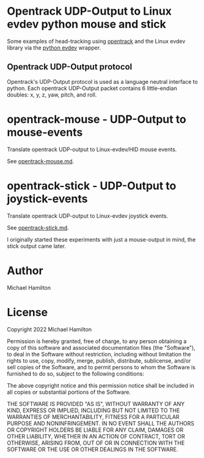 
Opentrack UDP-Output to Linux evdev python mouse and stick
==========================================================

Some examples of head-tracking using [opentrack](https://github.com/opentrack/opentrack/blob/master/README.md)
and the Linux evdev library via the [python evdev](https://python-evdev.readthedocs.io/en/latest/) wrapper.

Opentrack UDP-Output protocol
-----------------------------

Opentrack's UDP-Output protocol is used as a language neutral interface
to python.  Each opentrack UDP-Output packet contains 6 little-endian 
doubles: x, y, z, yaw, pitch, and roll.

opentrack-mouse - UDP-Output to mouse-events
============================================

Translate opentrack UDP-output to Linux-evdev/HID mouse 
events.

See [opentrack-mouse.md](opentrack-mouse.md).

opentrack-stick - UDP-Output to joystick-events
===============================================

Translate opentrack UDP-output to Linux-evdev joystick events.

See [opentrack-stick.md](opentrack-stick.md).

I originally started these experiments with just a mouse-output 
in mind, the stick output came later.

Author
======

Michael Hamilton

License
=======

Copyright 2022 Michael Hamilton

Permission is hereby granted, free of charge, to any person obtaining a
copy of this software and associated documentation files (the "Software"),
to deal in the Software without restriction, including without limitation
the rights to use, copy, modify, merge, publish, distribute, sublicense,
and/or sell copies of the Software, and to permit persons to whom the
Software is furnished to do so, subject to the following conditions:

The above copyright notice and this permission notice shall be included
in all copies or substantial portions of the Software.

THE SOFTWARE IS PROVIDED "AS IS", WITHOUT WARRANTY OF ANY KIND, EXPRESS OR
IMPLIED, INCLUDING BUT NOT LIMITED TO THE WARRANTIES OF MERCHANTABILITY,
FITNESS FOR A PARTICULAR PURPOSE AND NONINFRINGEMENT. IN NO EVENT SHALL
THE AUTHORS OR COPYRIGHT HOLDERS BE LIABLE FOR ANY CLAIM, DAMAGES OR OTHER
LIABILITY, WHETHER IN AN ACTION OF CONTRACT, TORT OR OTHERWISE, ARISING FROM,
OUT OF OR IN CONNECTION WITH THE SOFTWARE OR THE USE OR OTHER DEALINGS IN THE
SOFTWARE.
